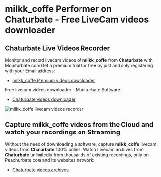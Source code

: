 # milkk_coffe Performer on Chaturbate - Free LiveCam videos downloader

## Chaturbate Live Videos Recorder

Monitor and record livecam videos of **milkk_coffe** from **Chaturbate** with Moniturbate.com
Get a premium trial for free by just and only registering with your Email address:
* [milkk_coffe Premium videos downloader](https://moniturbate.com/request-demo-licence-key.html)

Free livecam videos downloader - Moniturbate Software:
* [Chaturbate videos downloader](https://moniturbate.com/moniturbate-download-software.html)

![milkk_coffe livecam videos recorder](https://peachurnet.com/templates/moniturbate-software.png)


## Capture milkk_coffe videos from the Cloud and watch your recordings on Streaming

Without the need of downloading a software, capture **milkk_coffe** livecam videos from **Chaturbate** 100% online.
Watch Livecam archives from **Chaturbate** unlimitedly from thousands of existing recordings, only on Peachurbate.com and its websites network:
* [Chaturbate videos archives](https://peachurnet.com/)